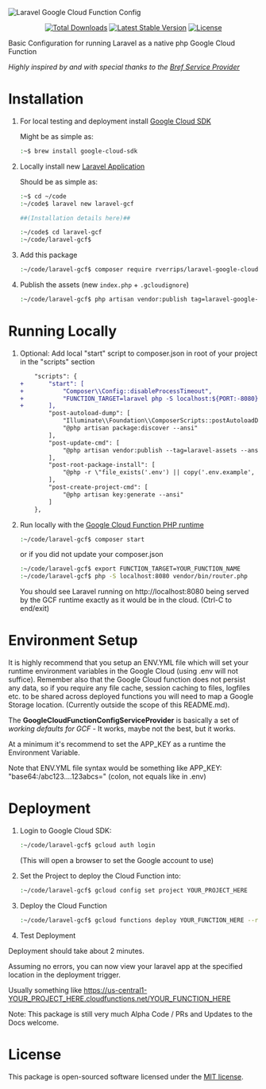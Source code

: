 ![Laravel Google Cloud Function Config](laravel-gcf-banner.png)
<p align="center">
<a href="https://packagist.org/packages/rverrips/laravel-google-cloud-function-config"><img src="https://img.shields.io/packagist/dt/rverrips/laravel-google-cloud-function-config" alt="Total Downloads"></a>
<a href="https://packagist.org/packages/rverrips/laravel-google-cloud-function-config"><img src="https://img.shields.io/packagist/v/rverrips/laravel-google-cloud-function-config" alt="Latest Stable Version"></a>
<a href="https://packagist.org/packages/rverrips/laravel-google-cloud-function-config"><img src="https://img.shields.io/packagist/l/rverrips/laravel-google-cloud-function-config" alt="License"></a>
</p>

Basic Configuration for running Laravel as a native php Google Cloud Function

*Highly inspired by and with special thanks to the [Bref Service Provider](https://github.com/brefphp/laravel-bridge/blob/master/src/BrefServiceProvider.php)*

# Installation

1. For local testing and deployment install [Google Cloud SDK](https://cloud.google.com/sdk/docs/install)

    Might be as simple as:

    ```bash
    :~$ brew install google-cloud-sdk
    ```

2. Locally install new [Laravel Application](https://laravel.com/docs/8.x/installation#the-laravel-installer)

    Should be as simple as:

    ```bash
    :~$ cd ~/code
    :~/code$ laravel new laravel-gcf

    ##(Installation details here)##

    :~/code$ cd laravel-gcf
    :~/code/laravel-gcf$
    ```

3. Add this package

    ```bash
    :~/code/laravel-gcf$ composer require rverrips/laravel-google-cloud-function-config
    ```

4. Publish the assets (new `index.php` + `.gcloudignore`)

    ```bash
    :~/code/laravel-gcf$ php artisan vendor:publish tag=laravel-google-cloud-function-config
    ```

# Running Locally

1. Optional: Add local "start" script to composer.json in root of your project in the "scripts" section

    ```diff
        "scripts": {
    +       "start": [
    +           "Composer\\Config::disableProcessTimeout",
    +           "FUNCTION_TARGET=laravel php -S localhost:${PORT:-8080} vendor/bin/router.php"
    +       ],
            "post-autoload-dump": [
                "Illuminate\\Foundation\\ComposerScripts::postAutoloadDump",
                "@php artisan package:discover --ansi"
            ],
            "post-update-cmd": [
                "@php artisan vendor:publish --tag=laravel-assets --ansi"
            ],
            "post-root-package-install": [
                "@php -r \"file_exists('.env') || copy('.env.example', '.env');\""
            ],
            "post-create-project-cmd": [
                "@php artisan key:generate --ansi"
            ]
        },
    ```

2. Run locally with the [Google Cloud Function PHP runtime](https://cloud.google.com/functions/docs/running/function-frameworks#functions-local-ff-configure-php)

    ```bash
    :~/code/laravel-gcf$ composer start
    ```
    or if you did not update your composer.json
    ```bash
    :~/code/laravel-gcf$ export FUNCTION_TARGET=YOUR_FUNCTION_NAME
    :~/code/laravel-gcf$ php -S localhost:8080 vendor/bin/router.php
    ```
    You should see Laravel running on http://localhost:8080 being served by the GCF runtime exactly as it would be in the cloud.  (Ctrl-C to end/exit)

# Environment Setup

It is highly recommend that you setup an ENV.YML file which will set your runtime environment variables in the Google Cloud (using .env will not suffice).  Remember also that the Google Cloud function does not persist any data, so if you require any file cache, session caching to files, logfiles etc. to be shared across deployed functions you will need to map a Google Storage location. (Currently outside the scope of this README.md).

The **GoogleCloudFunctionConfigServiceProvider** is basically a set of *working defaults for GCF* - It works, maybe not the best, but it works.

At a minimum it's recommend to set the APP_KEY as a runtime the Environment Variable.

Note that ENV.YML file syntax would be something like APP_KEY: "base64:/abc123....123abcs="  (colon, not equals like in .env)

# Deployment

1. Login to Google Cloud SDK:

    ```bash
    :~/code/laravel-gcf$ gcloud auth login
    ```
    (This will open a browser to set the Google account to use)

2. Set the Project to deploy the Cloud Function into:

    ```bash
    :~/code/laravel-gcf$ gcloud config set project YOUR_PROJECT_HERE
    ```

3. Deploy the Cloud Function

    ```bash
    :~/code/laravel-gcf$ gcloud functions deploy YOUR_FUNCTION_HERE --runtime php81 --allow-unauthenticated --trigger-http --env-vars-file env.yml --entry-point=laravel
    ```

4. Test Deployment

Deployment should take about 2 minutes.

Assuming no errors, you can now view your laravel app at the specified location in the deployment trigger.

Usually something like https://us-central1-YOUR_PROJECT_HERE.cloudfunctions.net/YOUR_FUNCTION_HERE

Note: This package is still very much Alpha Code / PRs and Updates to the Docs welcome.


# License

This package is open-sourced software licensed under the [MIT license](https://opensource.org/licenses/MIT).
